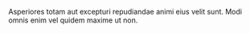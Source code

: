 Asperiores totam aut excepturi repudiandae animi eius velit sunt.
Modi omnis enim vel quidem maxime ut non.